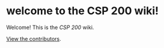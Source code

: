 # welcome to the CSP 200 wiki!

Welcome! This is the _CSP 200_ wiki.

[View the contributors](CONTRIBUTORS.md).
